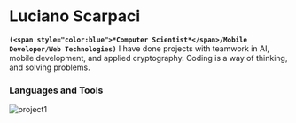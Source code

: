 # Luciano Scarpaci

**`(<span
style="color:blue">*Computer Scientist*</span>/Mobile Developer/Web Technologies)`**
</span>
I have done projects with teamwork in AI, mobile development, and applied cryptography.
Coding is a way of thinking, and solving problems.

### Languages and Tools
<a align="left">
    <img alt="project1" title="this is my title"
    src=>
